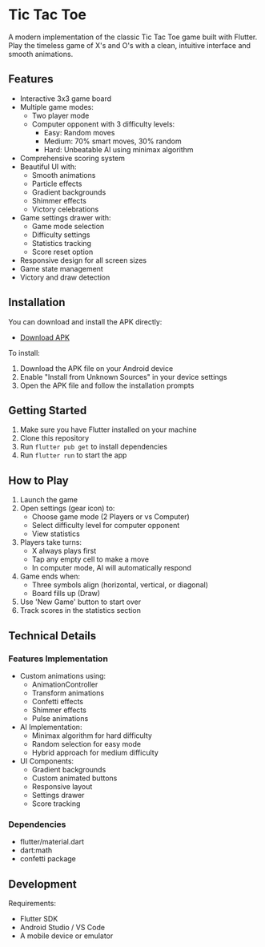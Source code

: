 # Tic Tac Toe

A modern implementation of the classic Tic Tac Toe game built with Flutter. Play the timeless game of X's and O's with a clean, intuitive interface and smooth animations.

## Features

- Interactive 3x3 game board
- Multiple game modes:
  - Two player mode
  - Computer opponent with 3 difficulty levels:
    - Easy: Random moves
    - Medium: 70% smart moves, 30% random
    - Hard: Unbeatable AI using minimax algorithm
- Comprehensive scoring system
- Beautiful UI with:
  - Smooth animations
  - Particle effects
  - Gradient backgrounds
  - Shimmer effects
  - Victory celebrations
- Game settings drawer with:
  - Game mode selection
  - Difficulty settings
  - Statistics tracking
  - Score reset option
- Responsive design for all screen sizes
- Game state management
- Victory and draw detection

## Installation

You can download and install the APK directly:
- [Download APK](https://github.com/Rover1218/tic-tac-toe-app/releases/download/v1.1.0/app-release.apk)

To install:
1. Download the APK file on your Android device
2. Enable "Install from Unknown Sources" in your device settings
3. Open the APK file and follow the installation prompts

## Getting Started

1. Make sure you have Flutter installed on your machine
2. Clone this repository
3. Run `flutter pub get` to install dependencies
4. Run `flutter run` to start the app

## How to Play

1. Launch the game
2. Open settings (gear icon) to:
   - Choose game mode (2 Players or vs Computer)
   - Select difficulty level for computer opponent
   - View statistics
3. Players take turns:
   - X always plays first
   - Tap any empty cell to make a move
   - In computer mode, AI will automatically respond
4. Game ends when:
   - Three symbols align (horizontal, vertical, or diagonal)
   - Board fills up (Draw)
5. Use 'New Game' button to start over
6. Track scores in the statistics section

## Technical Details

### Features Implementation
- Custom animations using:
  - AnimationController
  - Transform animations
  - Confetti effects
  - Shimmer effects
  - Pulse animations
- AI Implementation:
  - Minimax algorithm for hard difficulty
  - Random selection for easy mode
  - Hybrid approach for medium difficulty
- UI Components:
  - Gradient backgrounds
  - Custom animated buttons
  - Responsive layout
  - Settings drawer
  - Score tracking

### Dependencies
- flutter/material.dart
- dart:math
- confetti package

## Development

Requirements:
- Flutter SDK
- Android Studio / VS Code
- A mobile device or emulator